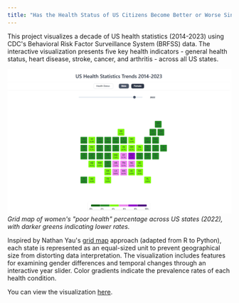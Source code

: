```yaml
---
title: "Has the Health Status of US Citizens Become Better or Worse Since 2014?"
---
```


This project visualizes a decade of US health statistics (2014-2023) using CDC's Behavioral Risk Factor Surveillance System (BRFSS) data. The interactive visualization presents five key health indicators - general health status, heart disease, stroke, cancer, and arthritis - across all US states.

![health grid map](images/ht-1.png)
*Grid map of women's "poor health" percentage across US states (2022), with darker greens indicating lower rates.*

Inspired by Nathan Yau's [grid map](https://flowingdata.com/2017/12/07/small-multiples-map-grid/) approach (adapted from R to Python), each state is represented as an equal-sized unit to prevent geographical size from distorting data interpretation. The visualization includes features for examining gender differences and temporal changes through an interactive year slider. Color gradients indicate the prevalence rates of each health condition.

You can view the visualization [here](https://dengpeng.org/us-health-statistics-visualization/visualization.html).